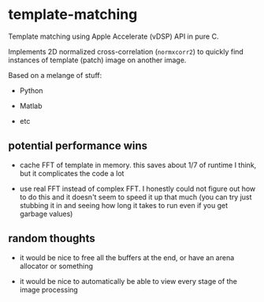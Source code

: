 # template-matching

Template matching using Apple Accelerate (vDSP) API in pure C.

Implements 2D normalized cross-correlation (`normxcorr2`) to quickly
find instances of template (patch) image on another image.

Based on a melange of stuff:

- Python

- Matlab

- etc

## potential performance wins

- cache FFT of template in memory. this saves about 1/7 of runtime I
  think, but it complicates the code a lot

- use real FFT instead of complex FFT. I honestly could not figure out
  how to do this and it doesn't seem to speed it up that much (you can
  try just stubbing it in and seeing how long it takes to run even if
  you get garbage values)

## random thoughts

- it would be nice to free all the buffers at the end, or have an
  arena allocator or something

- it would be nice to automatically be able to view every stage of the
  image processing

